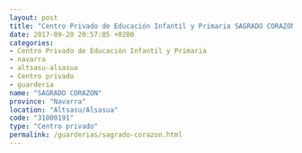 ```yaml
---
layout: post
title: "Centro Privado de Educación Infantil y Primaria SAGRADO CORAZON"
date: 2017-09-20 20:57:05 +0200
categories:
- Centro Privado de Educación Infantil y Primaria
- navarra
- altsasu-alsasua
- Centro privado
- guarderia
name: "SAGRADO CORAZON"
province: "Navarra"
location: "Altsasu/Alsasua"
code: "31000191"
type: "Centro privado"
permalink: /guarderias/sagrado-corazon.html
---
```

